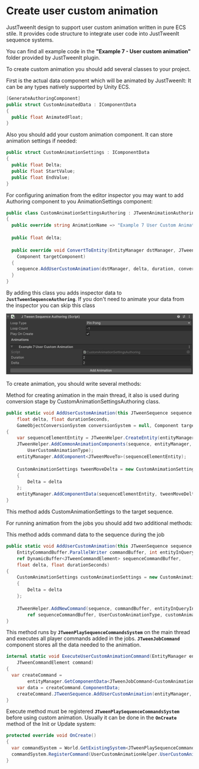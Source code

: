 # Create user custom animation

JustTweenIt design to support user custom animation written in pure ECS stile.
It provides code structure to integrate user code into JustTweenIt sequence systems.

You can find all example code in the **"Example 7 - User custom animation"** folder provided by JustTweenIt plugin.


To create custom animation you should add several classes to your project.

First is the actual data component which will be animated by JustTweenIt:
It can be any types natively supported by Unity ECS.

```c#
[GenerateAuthoringComponent]
public struct CustomAnimatedData : IComponentData
{
  public float AnimatedFloat;
}
```

Also you should add your custom animation component. It can store animation settings if needed:

```c#
public struct CustomAnimationSettings : IComponentData
{
  public float Delta;
  public float StartValue;
  public float EndValue;
}
```

For configuring animation from the editor inspector you may want to add Authoring component
to you AnimationSettings component:

```c#
public class CustomAnimationSettingsAuthoring : JTweenAnimationAuthoring
{
  public override string AnimationName => "Example 7 User Custom Animation";

  public float delta;

  public override void ConvertToEntity(EntityManager dstManager, JTweenSequence sequence, GameObjectConversionSystem conversionSystem,
    Component targetComponent)
  {
    sequence.AddUserCustomAnimation(dstManager, delta, duration, conversionSystem, targetComponent);
  }
}
```

By adding this class you adds inspector data to **`JustTweenSequenceAuthoring`**.  If you don't need to animate your data from the inspector
you can skip this class

![CustomUserAnimation](img/CustomUserAnimation.png)


To create animation, you should write several methods:

Method for creating animation in the main thread, it also is used during conversion stage by CustomAnimationSettingsAuthoring class.

```c#
public static void AddUserCustomAnimation(this JTweenSequence sequence, EntityManager entityManager,
	float delta, float durationSeconds,
	GameObjectConversionSystem conversionSystem = null, Component targetComponent = null)
{
	var sequenceElementEntity = JTweenHelper.CreateEntity(entityManager, conversionSystem, targetComponent);
	JTweenHelper.AddCommonAnimationComponents(sequence, entityManager, durationSeconds, sequenceElementEntity,
		UserCustomAnimationType);
	entityManager.AddComponent<JTweenMoveTo>(sequenceElementEntity);

	CustomAnimationSettings tweenMoveDelta = new CustomAnimationSettings
	{
		Delta = delta
	};
	entityManager.AddComponentData(sequenceElementEntity, tweenMoveDelta);
}
```

This method adds CustomAnimationSettings to the target sequence.  


For running animation from the jobs you should add two additional methods:

This method adds command data to the sequence during the job
```c#
public static void AddUserCustomAnimation(this JTweenSequence sequence,
	EntityCommandBuffer.ParallelWriter commandBuffer, int entityInQueryIndex,
	ref DynamicBuffer<JTweenCommandElement> sequenceCommandBuffer,
	float delta, float durationSeconds)
{
	CustomAnimationSettings customAnimationSettings = new CustomAnimationSettings
	{
		Delta = delta
	};

	JTweenHelper.AddNewCommand(sequence, commandBuffer, entityInQueryIndex,
		ref sequenceCommandBuffer, UserCustomAnimationType, customAnimationSettings, durationSeconds);
}
```

This method runs by **`JTweenPlaySequenceCommandsSystem`** on the main thread and executes all player commands added in the jobs.
**`JTweenJobCommand`** component stores all the data needed to the animation.
```c#
internal static void ExecuteUserCustomAnimationCommand(EntityManager entityManager,
	JTweenCommandElement command)
{
  var createCommand =
		entityManager.GetComponentData<JTweenJobCommand<CustomAnimationSettings>>(command.CommandEntity);
	var data = createCommand.ComponentData;
	createCommand.JTweenSequence.AddUserCustomAnimation(entityManager, data.Delta, createCommand.Duration);
}
```

Execute method must be registered **`JTweenPlaySequenceCommandsSystem`** before using custom animation.
Usually it can be done in the **`OnCreate`** method of the Init or Update system:

```c#
protected override void OnCreate()
{
  var commandSystem = World.GetExistingSystem<JTweenPlaySequenceCommandsSystem>();
  commandSystem.RegisterCommand(UserCustomAnimationHelper.UserCustomAnimationType, UserCustomAnimationHelper.ExecuteUserCustomAnimationCommand);
}
```
